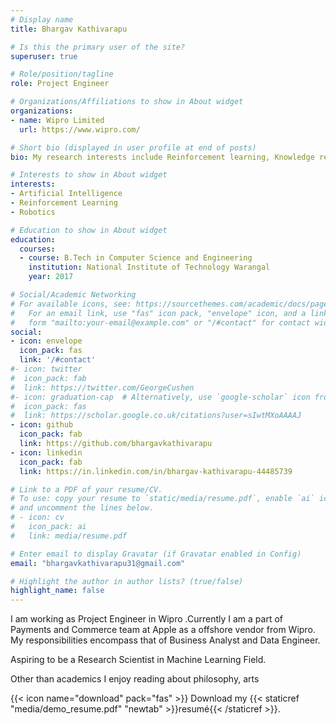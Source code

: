 ```yaml
---
# Display name
title: Bhargav Kathivarapu

# Is this the primary user of the site?
superuser: true

# Role/position/tagline
role: Project Engineer

# Organizations/Affiliations to show in About widget
organizations:
- name: Wipro Limited
  url: https://www.wipro.com/

# Short bio (displayed in user profile at end of posts)
bio: My research interests include Reinforcement learning, Knowledge representation and Robotics.

# Interests to show in About widget
interests:
- Artificial Intelligence
- Reinforcement Learning
- Robotics

# Education to show in About widget
education:
  courses:
  - course: B.Tech in Computer Science and Engineering
    institution: National Institute of Technology Warangal
    year: 2017

# Social/Academic Networking
# For available icons, see: https://sourcethemes.com/academic/docs/page-builder/#icons
#   For an email link, use "fas" icon pack, "envelope" icon, and a link in the
#   form "mailto:your-email@example.com" or "/#contact" for contact widget.
social:
- icon: envelope
  icon_pack: fas
  link: '/#contact'
#- icon: twitter
#  icon_pack: fab
#  link: https://twitter.com/GeorgeCushen
#- icon: graduation-cap  # Alternatively, use `google-scholar` icon from `ai` icon pack
#  icon_pack: fas
#  link: https://scholar.google.co.uk/citations?user=sIwtMXoAAAAJ
- icon: github
  icon_pack: fab
  link: https://github.com/bhargavkathivarapu
- icon: linkedin
  icon_pack: fab
  link: https://in.linkedin.com/in/bhargav-kathivarapu-44485739

# Link to a PDF of your resume/CV.
# To use: copy your resume to `static/media/resume.pdf`, enable `ai` icons in `params.toml`,
# and uncomment the lines below.
# - icon: cv
#   icon_pack: ai
#   link: media/resume.pdf

# Enter email to display Gravatar (if Gravatar enabled in Config)
email: "bhargavkathivarapu31@gmail.com"

# Highlight the author in author lists? (true/false)
highlight_name: false
---
```


I am working as Project Engineer in Wipro .Currently I am a part of Payments and Commerce team at Apple as a offshore vendor from Wipro.
My responsibilities encompass that of Business Analyst and Data Engineer.

Aspiring to be a Research Scientist in Machine Learning Field.

Other than academics I enjoy reading about philosophy, arts

{{< icon name="download" pack="fas" >}} Download my {{< staticref "media/demo_resume.pdf" "newtab" >}}resumé{{< /staticref >}}.
